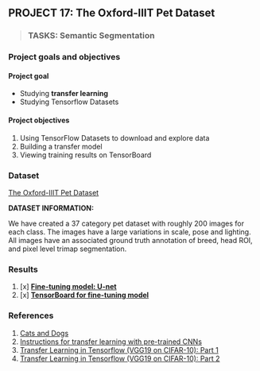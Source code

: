## PROJECT 17: The Oxford-IIIT Pet Dataset


> ### TASKS: Semantic Segmentation

### Project goals and objectives

#### Project goal

- Studying **transfer learning**
- Studying Tensorflow Datasets 

#### Project objectives

1. Using TensorFlow Datasets to download and explore data
2. Building a transfer model
3. Viewing training results on TensorBoard

### Dataset

[The Oxford-IIIT Pet Dataset](https://www.robots.ox.ac.uk/~vgg/data/pets/)

**DATASET INFORMATION:**

We have created a 37 category pet dataset with roughly 200 images for each class. The images have a large variations in scale, pose and lighting. All images have an associated ground truth annotation of breed, head ROI, and pixel level trimap segmentation.


### Results

1. [x] [**Fine-tuning model: U-net**](https://github.com/rttrif/TrifonovRS.Deep_Learning_Portfolio.github.io/blob/main/Project%2017:%20The%20Oxford-IIIT%20Pet%20Dataset/U_net_Transfer_learning.py)
2. [x] [**TensorBoard for fine-tuning model**](https://tensorboard.dev/experiment/M9poPTZ8SO6QOHZyLZsxlQ/#scalars)



### References

1. [Cats and Dogs](https://www.robots.ox.ac.uk/~vgg/publications/2012/parkhi12a/parkhi12a.pdf)
2. [Instructions for transfer learning with pre-trained CNNs](https://medium.com/@mikhaillenko/instructions-for-transfer-learning-with-pre-trained-cnns-203ddaefc01)
3. [Transfer Learning in Tensorflow (VGG19 on CIFAR-10): Part 1](https://towardsdatascience.com/transfer-learning-in-tensorflow-9e4f7eae3bb4)
4. [Transfer Learning in Tensorflow (VGG19 on CIFAR-10): Part 2](https://towardsdatascience.com/transfer-learning-in-tensorflow-5d2b6ad495cb)
